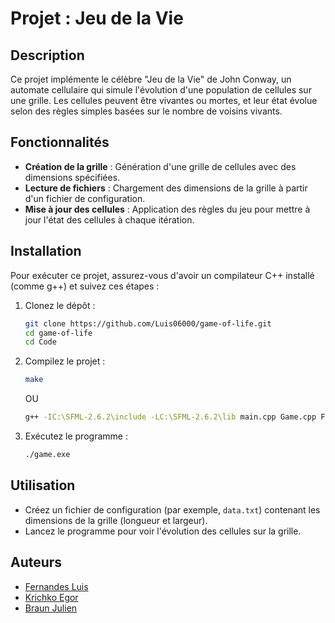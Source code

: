 # Projet : Jeu de la Vie

## Description
Ce projet implémente le célèbre "Jeu de la Vie" de John Conway, un automate cellulaire qui simule l'évolution d'une population de cellules sur une grille. Les cellules peuvent être vivantes ou mortes, et leur état évolue selon des règles simples basées sur le nombre de voisins vivants.

## Fonctionnalités
- **Création de la grille** : Génération d'une grille de cellules avec des dimensions spécifiées.
- **Lecture de fichiers** : Chargement des dimensions de la grille à partir d'un fichier de configuration.
- **Mise à jour des cellules** : Application des règles du jeu pour mettre à jour l'état des cellules à chaque itération.

## Installation
Pour exécuter ce projet, assurez-vous d'avoir un compilateur C++ installé (comme g++) et suivez ces étapes :

1. Clonez le dépôt :
   ```bash
   git clone https://github.com/Luis06000/game-of-life.git
   cd game-of-life
   cd Code
   ```

2. Compilez le projet :
   ```bash
   make
   ```

   OU

   ```bash
   g++ -IC:\SFML-2.6.2\include -LC:\SFML-2.6.2\lib main.cpp Game.cpp FileParser.cpp FileVerify.cpp Grid.cpp Cells.cpp GridVerify.cpp ConsoleObserver.cpp SFMLObserver.cpp ConcreteSubject.cpp Menu.cpp-o game.exe -lsfml-graphics -lsfml-window -lsfml-system
   ```

3. Exécutez le programme :
   ```bash
   ./game.exe
   ```

## Utilisation
- Créez un fichier de configuration (par exemple, `data.txt`) contenant les dimensions de la grille (longueur et largeur).
- Lancez le programme pour voir l'évolution des cellules sur la grille.

## Auteurs
- [Fernandes Luis](https://github.com/Luis06000)
- [Krichko Egor](https://github.com/maratPVE)
- [Braun Julien](https://github.com/Silverxs83)
